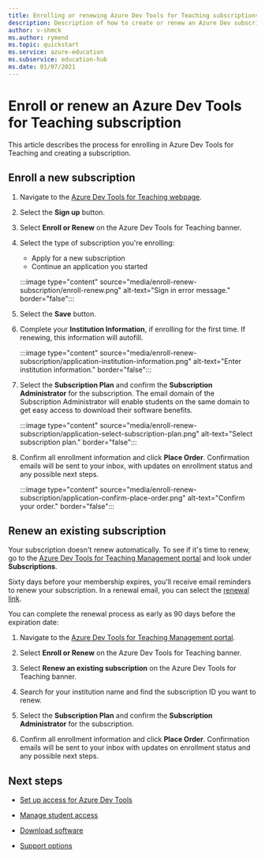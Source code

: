 ```yaml
---	
title: Enrolling or renewing Azure Dev Tools for Teaching subscriptions
description: Description of how to create or renew an Azure Dev subscription.	
author: v-shmck	
ms.author: rymend	
ms.topic: quickstart	
ms.service: azure-education
ms.subservice: education-hub
ms.date: 01/07/2021	
---	
```


# Enroll or renew an Azure Dev Tools for Teaching subscription

This article describes the process for enrolling in Azure Dev Tools for Teaching and creating a subscription.

## Enroll a new subscription

1. Navigate to the [Azure Dev Tools for Teaching webpage](https://azure.microsoft.com/education/institutions/).
1. Select the **Sign up** button. 
1. Select **Enroll or Renew** on the Azure Dev Tools for Teaching banner.
1. Select the type of subscription you're enrolling:
    - Apply for a new subscription
    - Continue an application you started
 
    :::image type="content" source="media/enroll-renew-subscription/enroll-renew.png" alt-text="Sign in error message." border="false":::

1. Select the **Save** button.

1. Complete your **Institution Information**, if enrolling for the first time. If renewing, this information will autofill.

    :::image type="content" source="media/enroll-renew-subscription/application-institution-information.png" alt-text="Enter institution information." border="false":::

1. Select the **Subscription Plan** and confirm the **Subscription Administrator** for the subscription. The email domain of the Subscription Administrator will enable students on the same domain to get easy access to download their software benefits.

    :::image type="content" source="media/enroll-renew-subscription/application-select-subscription-plan.png" alt-text="Select subscription plan." border="false":::
    
1. Confirm all enrollment information and click **Place Order**. Confirmation emails will be sent to your inbox, with updates on enrollment status and any possible next steps.

    :::image type="content" source="media/enroll-renew-subscription/application-confirm-place-order.png" alt-text="Confirm your order." border="false":::

## Renew an existing subscription

Your subscription doesn't renew automatically. To see if it's time to renew, go to the 
[Azure Dev Tools for Teaching Management portal](https://portal.azureforeducation.microsoft.com/) 
and look under **Subscriptions**.

Sixty days before your membership expires, you'll receive email reminders to renew your subscription. In a renewal email, you can select the [renewal link](https://portal.azureforeducation.microsoft.com/).

You can complete the renewal process as early as 90 days before the expiration date:

1. Navigate to the [Azure Dev Tools for Teaching Management portal](https://portal.azureforeducation.microsoft.com/).

1. Select **Enroll or Renew** on the Azure Dev Tools for Teaching banner.

1. Select **Renew an existing subscription** on the Azure Dev Tools for Teaching banner.

1. Search for your institution name and find the subscription ID you want to renew.

1. Select the **Subscription Plan** and confirm the **Subscription Administrator** for the subscription.

1. Confirm all enrollment information and click **Place Order**. Confirmation emails will be sent to your inbox with updates on enrollment status and any possible next steps.


## Next steps	

- [Set up access for Azure Dev Tools](set-up-access.md)

- [Manage student access](manage-students.md)

- [Download software](download-software.md)

- [Support options](program-support.md)

